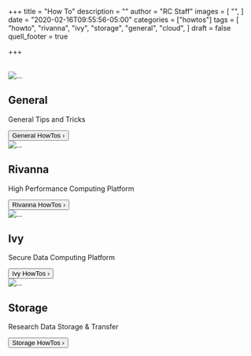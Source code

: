 +++
title = "How To"
description = ""
author = "RC Staff"
images = [
  "",
]
date = "2020-02-16T09:55:56-05:00"
categories = ["howtos"]
tags = [
  "howto",
  "rivanna",
  "ivy",
  "storage",
  "general",
  "cloud",
]
draft = false
quell_footer = true

+++

<div class="card-group" style="margin-top:2rem;">

  <div class="card mb-3" style="max-width: 400px;">
    <div class="row">
      <div class="col-md-4">
        <img src="/images/faq/general.png" class="card-img" alt="...">
      </div>
      <div class="col-md-8">
        <div class="card-body">
          <h2 class="card-title">General</h2>
          <p class="card-text">General Tips and Tricks</p>
          <div class="card-footer">
            <a href="/userinfo/howtos/general"><button class="btn btn-sm btn-primary">General HowTos &rsaquo;</button></a>
          </div>
        </div>
      </div>
    </div>
  </div>
  <div class="card mb-3" style="max-width: 400px;">
    <div class="row">
      <div class="col-md-4">
        <img src="/images/faq/rivanna.png" class="card-img" alt="...">
      </div>
      <div class="col-md-8">
        <div class="card-body">
          <h2 class="card-title">Rivanna</h2>
          <p class="card-text">High Performance Computing Platform</p>
          <div class="card-footer">
            <a href="/userinfo/howtos/rivanna/"><button class="btn btn-sm btn-primary">Rivanna HowTos &rsaquo;</button></a>
          </div>
        </div>
      </div>
    </div>
  </div>
</div>

<div class="card-group">

  <div class="card mb-3" style="max-width: 400px;">
    <div class="row">
      <div class="col-md-4">
        <img src="/images/faq/ivy.png" class="card-img" alt="...">
      </div>
      <div class="col-md-8">
        <div class="card-body">
          <h2 class="card-title">Ivy</h2>
          <p class="card-text">Secure Data Computing Platform</p>
          <div class="card-footer">
            <a href="/userinfo/howtos/ivy"><button class="btn btn-sm btn-primary">Ivy HowTos &rsaquo;</button></a>
          </div>
        </div>
      </div>
    </div>
  </div>
  <div class="card mb-3" style="max-width: 400px;">
    <div class="row">
      <div class="col-md-4">
        <img src="/images/faq/storage.png" class="card-img" alt="...">
      </div>
      <div class="col-md-8">
        <div class="card-body">
          <h2 class="card-title">Storage</h2>
          <p class="card-text">Research Data Storage & Transfer</p>
          <div class="card-footer">
            <a href="/userinfo/howtos/storage/"><button class="btn btn-sm btn-primary">Storage HowTos &rsaquo;</button></a>
          </div>
        </div>
      </div>
    </div>
  </div>

</div>
